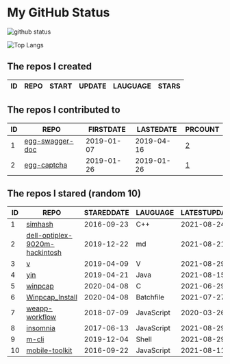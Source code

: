 # My GitHub Status

<img src="https://github-readme-stats-1.yihong0618.vercel.app/api?username=jc-lathander&show_icons=true&&&hide_title=true&count_private=true" alt="github status" />

![Top Langs](https://github-readme-stats-1.yihong0618.vercel.app/api/top-langs/?username=jc-lathander&layout=compact)

<!--START_SECTION:my_github-->
## The repos I created
| ID | REPO | START | UPDATE | LAUGUAGE | STARS |
|----|------|-------|--------|----------|-------|

## The repos I contributed to
| ID |                                REPO                                | FIRSTDATE  | LASTEDATE  |                                          PRCOUNT                                           |
|----|--------------------------------------------------------------------|------------|------------|--------------------------------------------------------------------------------------------|
|  1 | [egg-swagger-doc](https://github.com/Yanshijie-EL/egg-swagger-doc) | 2019-01-07 | 2019-04-16 | [2](https://github.com/Yanshijie-EL/egg-swagger-doc/pulls?q=is%3Apr+author%3Ajc-lathander) |
|  2 | [egg-captcha](https://github.com/Raoul1996/egg-captcha)            | 2019-01-26 | 2019-01-26 | [1](https://github.com/Raoul1996/egg-captcha/pulls?q=is%3Apr+author%3Ajc-lathander)        |

## The repos I stared (random 10)
| ID |                                             REPO                                              | STAREDDATE |  LAUGUAGE  | LATESTUPDATE |
|----|-----------------------------------------------------------------------------------------------|------------|------------|--------------|
|  1 | [simhash](https://github.com/yanyiwu/simhash)                                                 | 2016-09-23 | C++        | 2021-08-24   |
|  2 | [dell-optiplex-9020m-hackintosh](https://github.com/mingcheng/dell-optiplex-9020m-hackintosh) | 2019-12-22 | md         | 2021-08-21   |
|  3 | [v](https://github.com/vlang/v)                                                               | 2019-04-09 | V          | 2021-08-29   |
|  4 | [yin](https://github.com/0x55aa/yin)                                                          | 2019-04-21 | Java       | 2021-08-15   |
|  5 | [winpcap](https://github.com/patmarion/winpcap)                                               | 2020-04-08 | C          | 2021-06-29   |
|  6 | [Winpcap_Install](https://github.com/3gstudent/Winpcap_Install)                               | 2020-04-08 | Batchfile  | 2021-07-27   |
|  7 | [weapp-workflow](https://github.com/lbb00/weapp-workflow)                                     | 2018-07-09 | JavaScript | 2020-03-26   |
|  8 | [insomnia](https://github.com/Kong/insomnia)                                                  | 2017-06-13 | JavaScript | 2021-08-29   |
|  9 | [m-cli](https://github.com/rgcr/m-cli)                                                        | 2019-12-04 | Shell      | 2021-08-29   |
| 10 | [mobile-toolkit](https://github.com/angular/mobile-toolkit)                                   | 2016-09-22 | JavaScript | 2021-08-11   |

<!--END_SECTION:my_github-->
